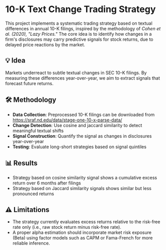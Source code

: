 # 10-K Text Change Trading Strategy

This project implements a systematic trading strategy based on textual differences in annual 10-K filings, inspired by the methodology of *Cohen et al. (2020), "Lazy Prices."* The core idea is to identify how changes in a firm's disclosures may carry predictive signals for stock returns, due to delayed price reactions by the market.

## 💡 Idea

Markets underreact to subtle textual changes in SEC 10-K filings. By measuring these differences year-over-year, we aim to extract signals that forecast future returns.

## 🛠️ Methodology

- **Data Collection**: Preprocessed 10-K filings can be downloaded from https://sraf.nd.edu/data/stage-one-10-x-parse-data/
- **Change Detection**: Use cosine and jaccard similarity to detect meaningful textual shifts
- **Signal Construction**: Quantify the signal as changes in disclosures year-over-year
- **Testing**: Evaluate long-short strategies based on signal quintiles

## 📊 Results

- Strategy based on cosine similarity signal shows a cumulative excess return over 6 months after filings
- Strategy based on Jaccard similarity signals shows similar but less pronounced returns

## ⚠️ Limitations 

- The strategy currently evaluates excess returns relative to the risk-free rate only (i.e., raw stock return minus risk-free rate).
- A proper alpha estimation should incorporate market risk exposure (Beta) using factor models such as CAPM or Fama-French for more reliable inference.
